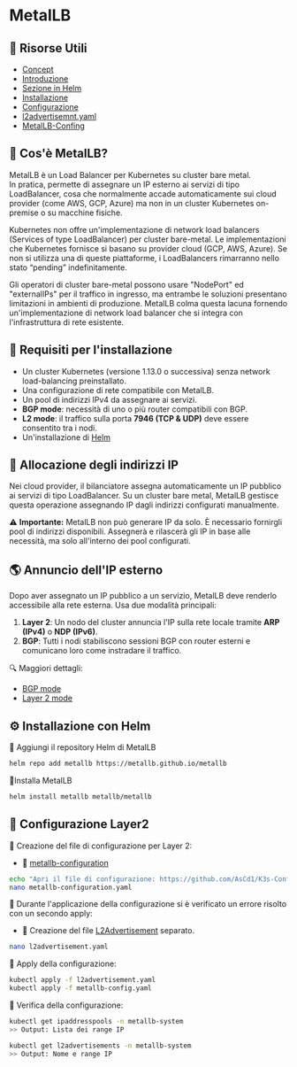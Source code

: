 # MetalLB  
## 🔗 Risorse Utili
- [Concept](https://metallb.io/concepts/)  
- [Introduzione](https://metallb.io/)  
- [Sezione in Helm](https://artifacthub.io/packages/helm/metallb/metallb)  
- [Installazione](https://metallb.universe.tf/installation/)  
- [Configurazione](https://metallb.universe.tf/configuration/#layer-2-configuration)
- [l2advertisemnt.yaml](https://github.com/metallb/metallb/blob/main/config/crd/bases/metallb.io_l2advertisements.yaml)
- [MetalLB-Confing](MetalLB/metallb-config.yaml)

## 🔎 Cos'è MetalLB?
MetalLB è un Load Balancer per Kubernetes su cluster bare metal.  
In pratica, permette di assegnare un IP esterno ai servizi di tipo LoadBalancer, cosa che normalmente accade automaticamente sui cloud provider (come AWS, GCP, Azure) ma non in un cluster Kubernetes on-premise o su macchine fisiche.  

Kubernetes non offre un'implementazione di network load balancers (Services of type LoadBalancer) per cluster bare-metal. Le implementazioni che Kubernetes fornisce si basano su provider cloud (GCP, AWS, Azure). Se non si utilizza una di queste piattaforme, i LoadBalancers rimarranno nello stato “pending” indefinitamente.  

Gli operatori di cluster bare-metal possono usare "NodePort" ed "externalIPs" per il traffico in ingresso, ma entrambe le soluzioni presentano limitazioni in ambienti di produzione. MetalLB colma questa lacuna fornendo un'implementazione di network load balancer che si integra con l'infrastruttura di rete esistente.  

## 📌 Requisiti per l'installazione  

- Un cluster Kubernetes (versione 1.13.0 o successiva) senza network load-balancing preinstallato.  
- Una configurazione di rete compatibile con MetalLB.  
- Un pool di indirizzi IPv4 da assegnare ai servizi.  
- **BGP mode**: necessità di uno o più router compatibili con BGP.  
- **L2 mode**: il traffico sulla porta **7946 (TCP & UDP)** deve essere consentito tra i nodi.
- Un'installazione di [Helm](../Helm)

## 📡 Allocazione degli indirizzi IP  

Nei cloud provider, il bilanciatore assegna automaticamente un IP pubblico ai servizi di tipo LoadBalancer. Su un cluster bare metal, MetalLB gestisce questa operazione assegnando IP dagli indirizzi configurati manualmente.  

⚠️ **Importante:** MetalLB non può generare IP da solo. È necessario fornirgli pool di indirizzi disponibili. Assegnerà e rilascerà gli IP in base alle necessità, ma solo all'interno dei pool configurati.  

## 🌎 Annuncio dell'IP esterno 

Dopo aver assegnato un IP pubblico a un servizio, MetalLB deve renderlo accessibile alla rete esterna. 
Usa due modalità principali:

1. **Layer 2**: Un nodo del cluster annuncia l'IP sulla rete locale tramite **ARP (IPv4)** o **NDP (IPv6)**.  
2. **BGP**: Tutti i nodi stabiliscono sessioni BGP con router esterni e comunicano loro come instradare il traffico.  

🔍 Maggiori dettagli:
- [BGP mode](https://metallb.io/concepts/bgp/)
- [Layer 2 mode](https://metallb.io/concepts/layer2/)

## ⚙️ Installazione con Helm
🔹 Aggiungi il repository Helm di MetalLB
```bash
helm repo add metallb https://metallb.github.io/metallb
```
🔹Installa MetalLB
```bash
helm install metallb metallb/metallb
```

## 🔧 Configurazione Layer2
📁 Creazione del file di configurazione per Layer 2:
- 📝 [metallb-configuration](./MetalLB/metallb-config.yaml)
```bash
echo "Apri il file di configurazione: https://github.com/AsCd1/K3s-Configuration/blob/main/MetalLB/metallb-configuration.yaml"
nano metallb-configuration.yaml
```
🚨 Durante l'applicazione della configurazione si è verificato un errore risolto con un secondo apply:
- 📝 Creazione del file [L2Advertisement](./MetalLB/l2advertisement.yaml) separato.
```bash
nano l2advertisement.yaml
```
📌 Apply della configurazione:
```bash
kubectl apply -f l2advertisement.yaml
kubectl apply -f metallb-config.yaml
```
📌 Verifica della configurazione:
```bash
kubectl get ipaddresspools -n metallb-system
>> Output: Lista dei range IP

kubectl get l2advertisements -n metallb-system
>> Output: Nome e range IP
```
